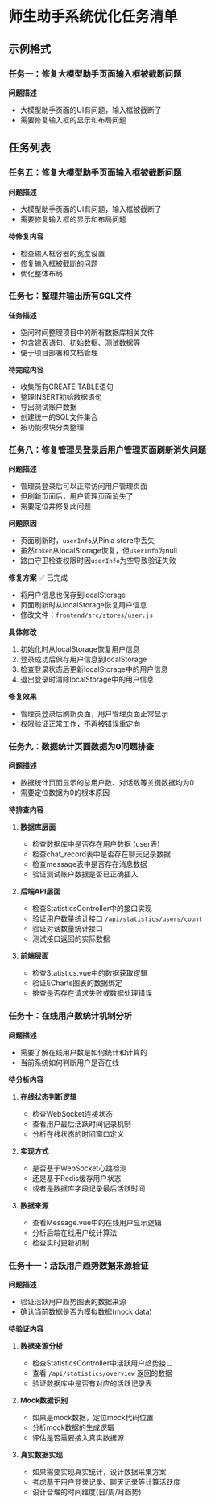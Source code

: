 # 师生助手系统优化任务清单

## 示例格式

### 任务一：修复大模型助手页面输入框被截断问题

**问题描述**
- 大模型助手页面的UI有问题，输入框被截断了
- 需要修复输入框的显示和布局问题

## 任务列表

### 任务五：修复大模型助手页面输入框被截断问题

**问题描述**
- 大模型助手页面的UI有问题，输入框被截断了
- 需要修复输入框的显示和布局问题

**待修复内容**
- 检查输入框容器的宽度设置
- 修复输入框被截断的问题
- 优化整体布局

### 任务七：整理并输出所有SQL文件

**任务描述**
- 空闲时间整理项目中的所有数据库相关文件
- 包含建表语句、初始数据、测试数据等
- 便于项目部署和文档管理

**待完成内容**
- 收集所有CREATE TABLE语句
- 整理INSERT初始数据语句
- 导出测试账户数据
- 创建统一的SQL文件集合
- 按功能模块分类整理

### 任务八：修复管理员登录后用户管理页面刷新消失问题

**问题描述**
- 管理员登录后可以正常访问用户管理页面
- 但刷新页面后，用户管理页面消失了
- 需要定位并修复此问题

**问题原因**
- 页面刷新时，`userInfo`从Pinia store中丢失
- 虽然`token`从localStorage恢复，但`userInfo`为null
- 路由守卫检查权限时因`userInfo`为空导致验证失败

**修复方案** ✅ 已完成
- 将用户信息也保存到localStorage
- 页面刷新时从localStorage恢复用户信息
- 修改文件：`frontend/src/stores/user.js`

**具体修改**
1. 初始化时从localStorage恢复用户信息
2. 登录成功后保存用户信息到localStorage
3. 检查登录状态后更新localStorage中的用户信息
4. 退出登录时清除localStorage中的用户信息

**修复效果**
- 管理员登录后刷新页面，用户管理页面正常显示
- 权限验证正常工作，不再被错误重定向

### 任务九：数据统计页面数据为0问题排查

**问题描述**
- 数据统计页面显示的总用户数、对话数等关键数据均为0
- 需要定位数据为0的根本原因

**待排查内容**
1. **数据库层面**
   - 检查数据库中是否存在用户数据 (user表)
   - 检查chat_record表中是否存在聊天记录数据
   - 检查message表中是否存在消息数据
   - 验证测试账户数据是否已正确插入

2. **后端API层面**
   - 检查StatisticsController中的接口实现
   - 验证用户数量统计接口 `/api/statistics/users/count`
   - 验证对话数量统计接口
   - 测试接口返回的实际数据

3. **前端层面**
   - 检查Statistics.vue中的数据获取逻辑
   - 验证ECharts图表的数据绑定
   - 排查是否存在请求失败或数据处理错误

### 任务十：在线用户数统计机制分析

**问题描述**
- 需要了解在线用户数是如何统计和计算的
- 当前系统如何判断用户是否在线

**待分析内容**
1. **在线状态判断逻辑**
   - 检查WebSocket连接状态
   - 查看用户最后活跃时间记录机制
   - 分析在线状态的时间窗口定义

2. **实现方式**
   - 是否基于WebSocket心跳检测
   - 还是基于Redis缓存用户状态
   - 或者是数据库字段记录最后活跃时间

3. **数据来源**
   - 查看Message.vue中的在线用户显示逻辑
   - 分析后端在线用户统计算法
   - 检查实时更新机制

### 任务十一：活跃用户趋势数据来源验证

**问题描述**
- 验证活跃用户趋势图表的数据来源
- 确认当前数据是否为模拟数据(mock data)

**待验证内容**
1. **数据来源分析**
   - 检查StatisticsController中活跃用户趋势接口
   - 查看 `/api/statistics/overview` 返回的数据
   - 验证数据库中是否有对应的活跃记录表

2. **Mock数据识别**
   - 如果是mock数据，定位mock代码位置
   - 分析mock数据的生成逻辑
   - 评估是否需要接入真实数据源

3. **真实数据实现**
   - 如果需要实现真实统计，设计数据采集方案
   - 考虑基于用户登录记录、聊天记录等计算活跃度
   - 设计合理的时间维度(日/周/月趋势)

